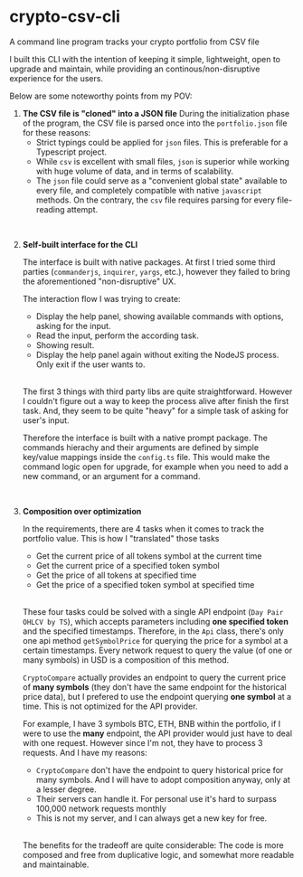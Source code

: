 # crypto-csv-cli

A command line program tracks your crypto portfolio from CSV file

I built this CLI with the intention of keeping it simple, lightweight, open to upgrade and maintain, while providing an continous/non-disruptive experience for the users.

Below are some noteworthy points from my POV:

1. **The CSV file is "cloned" into a JSON file**
   During the initialization phase of the program, the CSV file is parsed once into the `portfolio.json` file for these reasons:
   - Strict typings could be applied for `json` files. This is preferable for a Typescript project.
   - While `csv` is excellent with small files, `json` is superior while working with huge volume of data, and in terms of scalability.
   - The `json` file could serve as a "convenient global state" available to every file, and completely compatible with native `javascript` methods. On the contrary, the `csv` file requires parsing for every file-reading attempt.

<br>

2. **Self-built interface for the CLI**

   The interface is built with native packages. At first I tried some third parties (`commanderjs`, `inquirer`, `yargs`, etc.), however they failed to bring the aforementioned "non-disruptive" UX.

   The interaction flow I was trying to create:

   - Display the help panel, showing available commands with options, asking for the input.
   - Read the input, perform the according task.
   - Showing result.
   - Display the help panel again without exiting the NodeJS process. Only exit if the user wants to.

   <br>

   The first 3 things with third party libs are quite straightforward. However I couldn't figure out a way to keep the process alive after finish the first task. And, they seem to be quite "heavy" for a simple task of asking for user's input.

   Therefore the interface is built with a native prompt package. The commands hierachy and their arguments are defined by simple key/value mappings inside the `config.ts` file. This would make the command logic open for upgrade, for example when you need to add a new command, or an argument for a command.

<br>

3. **Composition over optimization**

   In the requirements, there are 4 tasks when it comes to track the portfolio value. This is how I "translated" those tasks

   - Get the current price of all tokens symbol at the current time
   - Get the current price of a specified token symbol
   - Get the price of all tokens at specified time
   - Get the price of a specified token symbol at specified time

   <br>

   These four tasks could be solved with a single API endpoint (`Day Pair OHLCV by TS`), which accepts parameters including **one specified token** and the specified timestamps. Therefore, in the `Api` class, there's only one api method `getSymbolPrice` for querying the price for a symbol at a certain timestamps. Every network request to query the value (of one or many symbols) in USD is a composition of this method.

   `CryptoCompare` actually provides an endpoint to query the current price of **many symbols** (they don't have the same endpoint for the historical price data), but I prefered to use the endpoint querying **one symbol** at a time. This is not optimized for the API provider.

   For example, I have 3 symbols BTC, ETH, BNB within the portfolio, if I were to use the **many** endpoint, the API provider would just have to deal with one request. However since I'm not, they have to process 3 requests. And I have my reasons:

    - `CryptoCompare` don't have the endpoint to query historical price for many symbols. And I will have to adopt composition anyway, only at a lesser degree.
    - Their servers can handle it. For personal use it's hard to surpass 100,000 network requests monthly
    - This is not my server, and I can always get a new key for free.

   <br>

   The benefits for the tradeoff are quite considerable: The code is more composed and free from duplicative logic, and somewhat more readable and maintainable.
